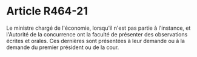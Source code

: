 # Article R464-21

<p>Le ministre chargé de l'économie, lorsqu'il n'est pas partie à l'instance, et l'Autorité de la concurrence ont la faculté de présenter des observations écrites et orales. Ces dernières sont présentées à leur demande ou à la demande du premier président ou de la cour. </p>